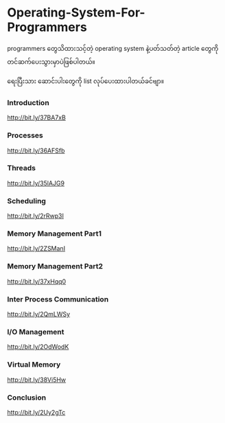 # Operating-System-For-Programmers
programmers တွေသိထားသင့်တဲ့ operating system နဲ့ပတ်သတ်တဲ့ article တွေကိုတင်ဆက်ပေးသွားမှာပဲဖြစ်ပါတယ်။

ရေးပြီးသား ဆောင်းပါးတွေကို list လုပ်ပေးထားပါတယ်ခင်ဗျာ။

### Introduction
http://bit.ly/37BA7xB

### Processes
http://bit.ly/36AFSfb

### Threads
http://bit.ly/35lAJG9

### Scheduling
http://bit.ly/2rRwp3I

### Memory Management Part1
http://bit.ly/2ZSManI

### Memory Management Part2
http://bit.ly/37xHqq0

### Inter Process Communication
http://bit.ly/2QmLWSy

### I/O Management
http://bit.ly/2OdWodK

### Virtual Memory
http://bit.ly/38Vi5Hw

### Conclusion
http://bit.ly/2Uy2gTc
